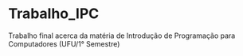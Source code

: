# Trabalho_IPC
Trabalho final acerca da matéria de Introdução de Programação para Computadores (UFU/1° Semestre)
